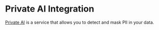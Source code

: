 # Private AI Integration

[Private AI](https://docs.private-ai.com) is a service that allows you to detect and mask PII in your data.
